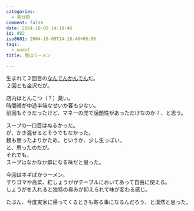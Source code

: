 ```yaml
---
categories:
  - 未分類
comment: false
date: 2004-10-09 14:18:46
id: 882
iso8601: 2004-10-09T14:18:46+09:00
tags:
  - undef
title: 昼はラーメン

---
```


<div class="entry-body">
                                 <p>生まれて２回目の<a href="http://nandenkanden.com">なんでんかんでん</a>だ。<br />
２回とも金沢だが。</p>

<p>店内はとんこつ（？）臭い。<br />
時間帯が中途半端なせいか客も少ない。<br />
前回もそうだったけど、マネーの虎で話題性があっただけなのか？、と思う。</p>

<p>スープの一口目はぬるかった。<br />
が、かき混ぜるとそうでもなかった。<br />
麺も思ったよりかため。というか、少し生っぽい。<br />
と、思ったのだが。<br />
それでも。<br />
スープはなかなか癖になる味だと思った。</p>

<p>今回はネギばかラーメン。<br />
すりゴマや高菜、紅しょうががテーブルにおいてあって自由に使える。<br />
しょうがを入れると独特の臭みが抑えられて味が変わる感じ。</p>

<p>たぶん、今度実家に帰ってくるときも寄る事になるんだろう、と漠然と思った。</p>
                              </div>    	